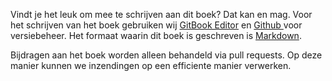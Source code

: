 Vindt je het leuk om mee te schrijven aan dit boek? Dat kan en mag. Voor het schrijven van het boek gebruiken wij [GitBook Editor](https://www.gitbook.com/editor) en [Github ](https://github.com/)voor versiebeheer. Het formaat waarin dit boek is geschreven is [Markdown](https://en.wikipedia.org/wiki/Markdown).

Bijdragen aan het boek worden alleen behandeld via pull requests. Op deze manier kunnen we inzendingen op een efficiente manier verwerken.


